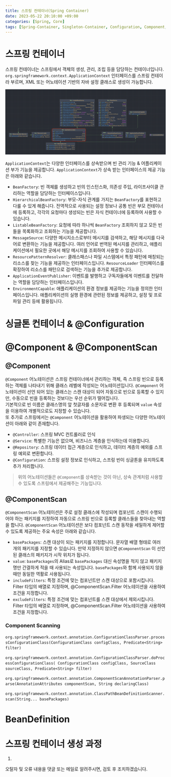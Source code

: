 ```yaml
---
title: 스프링 컨테이너(Spring Container)
date: 2023-05-22 20:10:00 +09:00
categories: [Spring, Core]
tags: [Spring-Container, Singleton-Container, Configuration, Component, ComponentScan, BeanDefinition]
---
```


# 스프링 컨테이너

스프링 컨테이너는 스프링에서 객체의 생성, 관리, 조립 등을 담당하는 컨테이너입니다. 
``org.springframework.context.ApplicationContext`` 인터페이스를 스프링 컨테이라 부르며, XML 또는 어노테이션 기반의 자바 설정 클래스로 생성이 가능합니다. 

![application-context](/assets/img/spring/core/spring-container/application-context.png)  

``ApplicationContext``는 다양한 인터페이스를 상속받으며 빈 관리 기능 & 어플리케이션 부가 기능을 제공합니다.
``ApplicationContext``가 상속 받는 인터페이스의 제공 기능은 아래와 같습니다. 

- ``BeanFactory``: 빈 객체를 생성하고 빈의 인스턴스화, 의존성 주입, 라이프사이클 관리하는 역할을 담당하는 인터페이스입니다. 
- ``HierarchicalBeanFactory``: 부모-자식 관계를 가지는 ``BeanFactory``를 표현하고 다룰 수 있게 해줍니다. 전역적으로 사용되는 설정 정보나 공통 빈은 부모 컨테이너에 등록하고, 각각의 요청마다 생성되는 빈은 자식 컨테이너에 등록하여 사용할 수 있습니다.
- ``ListableBeanFactory``: 요청에 따라 하나씩 ``BeanFactory`` 조회하지 않고 모든 빈들을 목록화하고 조회하는 기능을 제공합니다.  
- ``MessageSource``: 다양한 메시지소스로부터 메시지를 검색하고, 해당 메시지를 다국어로 변환하는 기능을 제공합니다. 여러 언어로 번역된 메시지를 관리하고, 애플리케이션에서 필요한 곳에서 해당 메시지를 조회하여 사용할 수 있습니다.  
- ``ResourcePatternResolver``: 클래스패스나 파일 시스템에서 특정 패턴에 매칭되는 리소스를 찾는 기능을 제공하는 인터페이스입니다. ``ResourceLoader`` 인터페이스를 확장하여 리소스를 패턴으로 검색하는 기능을 추가로 제공합니다. 
- ``ApplicationEventPublisher``: 이벤트를 발행하고 구독자들에게 이벤트를 전달하는 역할을 담당하는 인터페이스입니다.  
- ``EnvironmentCapable``: 애플리케이션의 환경 정보를 제공하는 기능을 정의한 인터페이스입니다. 애플리케이션의 실행 환경에 관련된 정보를 제공하고, 설정 및 프로파일 관리 등에 활용됩니다. 

# 싱글톤 컨테이너 & @Configuration

# @Component & @ComponentScan

## @Component

``@Component`` 어노테이션은 스프링 컨테이너에서 관리하는 객체, 즉 스프링 빈으로 등록하는 객체를 나타내기 위해 클래스 레벨에 작성되는 어노테이션입니다.
``@Component`` 어노테이션이 선언 되어 있는 클래스는 스캔 대상이 되어 자동으로 빈으로 등록할 수 있지만, 수동으로 빈을 등록하는 것보다는 우선 순위가 떨어집니다.  
기본적으로 빈 이름은 클래스명의 앞 첫글자를 소문자로 변환 후 등록되며 ``value`` 속성을 이용하여 개별적으로도 지정할 수 있습니다.  
또 추가로 스프링에서는 ``@Component`` 어노테이션을 활용하여 파생되는 다양한 어노테이션이 아래와 같이 존재합니다.

- ``@Controller``: 스프링 MVC 컨트롤러로 인식
- ``@Service``: 특별한 기능은 없으며, 비즈니스 계층을 인식하는데 이용합니다.
- ``@Repository``: 스프링 데이터 접근 계층으로 인식하고, 데이터 계층의 예외를 스프링 예외로 변환합니다.
- ``@Configuration``: 스프링 설정 정보로 인식하고, 스프링 빈이 싱글톤을 유지하도록 추가 처리합니다.

> 위의 어노테이션들은 ``@Component``를 상속받는 것이 아닌, 상속 관계처럼 사용할 수 있도록 스프링에서 제공해주는 기능입니다.

## @ComponentScan

``@ComponentScan`` 어노테이션은 주로 설정 클래스에 작성되며 컴포넌트 스캔이 수행되어야 하는 패키지를 지정하여 자동으로 스프링 빈으로 등록할 클래스들을 찾아내는 역할을 합니다.
``@ComponentScan`` 어노테이션은 보다 컴포넌트 스캔 동작을 세밀하게 제어할 수 있도록 제공하는 주요 속성은 아래와 같습니다. 

- ``basePackages``: 스캔 대상이 되는 패키지를 지정합니다. 문자열 배열 형태로 여러 개의 패키지를 지정할 수 있습니다. 만약 지정하지 않으면 ``@ComponentScan`` 이 선언된 클래스의 패키지가 시작 위치가 됩니다.
- ``value``: ``basePackages``의 Alias로 ``basePackages`` 대신 속성명을 적지 않고 패키지명만 간결하게 적을 때 사용되는 속성입니다. ``basePackages``와 함께 사용되지 않을 때만 동일한 역활로 사용됩니다.
- ``includeFilters``: 특정 조건에 맞는 컴포넌트만 스캔 대상으로 포함시킵니다. Filter 타입의 배열로 지정하며, @ComponentScan.Filter 어노테이션을 사용하여 조건을 지정합니다.
- ``excludeFilters``: 특정 조건에 맞는 컴포넌트를 스캔 대상에서 제외시킵니다. Filter 타입의 배열로 지정하며, @ComponentScan.Filter 어노테이션을 사용하여 조건을 지정합니다.

### Component Scanning

``org.springframework.context.annotation.ConfigurationClassParser.processConfigurationClass(ConfigurationClass configClass, Predicate<String> filter)``

``org.springframework.context.annotation.ConfigurationClassParser.doProcessConfigurationClass(
ConfigurationClass configClass, SourceClass sourceClass, Predicate<String> filter)``

``org.springframework.context.annotation.ComponentScanAnnotationParser.parse(AnnotationAttributes componentScan, String declaringClass)``

``org.springframework.context.annotation.ClassPathBeanDefinitionScanner.scan(String... basePackages)``

# BeanDefinition

# 스프링 컨테이너 생성 과정

1.

오탈자 및 오류 내용을 댓글 또는 메일로 알려주시면, 검토 후 조치하겠습니다.
